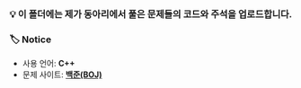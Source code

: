 ### 💡 이 폴더에는 제가 동아리에서 풀은 문제들의 코드와 주석을 업로드합니다.    

### 🏷️ Notice
  - 사용 언어: **C++**
  - 문제 사이트: **[백준(BOJ)](https://www.acmicpc.net/)**
